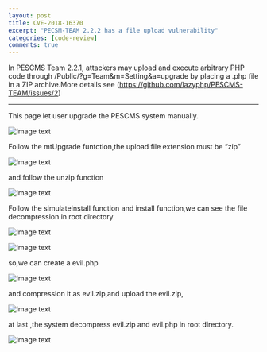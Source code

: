 ```yaml
---
layout: post
title: CVE-2018-16370 
excerpt: "PECSM-TEAM 2.2.2 has a file upload vulnerability"
categories: [code-review]
comments: true
---
```

In PESCMS Team 2.2.1, attackers may upload and execute arbitrary PHP code through /Public/?g=Team&m=Setting&a=upgrade by placing a .php file in a ZIP archive.More details see (https://github.com/lazyphp/PESCMS-TEAM/issues/2)

---

This page let user upgrade the PESCMS system manually.

![Image text](https://raw.githubusercontent.com/snappyJack/snappyjack.github.io/master/img/CVE-2018-16370(1).png)

Follow the mtUpgrade funtction,the upload file extension must be “zip”

![Image text](https://raw.githubusercontent.com/snappyJack/snappyjack.github.io/master/img/CVE-2018-16370(2).png)

and follow the unzip function

![Image text](https://raw.githubusercontent.com/snappyJack/snappyjack.github.io/master/img/CVE-2018-16370(3).png)

Follow the simulateInstall function and install function,we can see the file decompression in root directory

![Image text](https://raw.githubusercontent.com/snappyJack/snappyjack.github.io/master/img/CVE-2018-16370(4).png)

![Image text](https://raw.githubusercontent.com/snappyJack/snappyjack.github.io/master/img/CVE-2018-16370(5).png)

so,we can create a evil.php

![Image text](https://raw.githubusercontent.com/snappyJack/snappyjack.github.io/master/img/CVE-2018-16370(6).png)

and compression it as evil.zip,and upload the evil.zip,

![Image text](https://raw.githubusercontent.com/snappyJack/snappyjack.github.io/master/img/CVE-2018-16370(7).png)

at last ,the system decompress evil.zip and evil.php in root directory.

![Image text](https://raw.githubusercontent.com/snappyJack/snappyjack.github.io/master/img/CVE-2018-16370(8).png)
